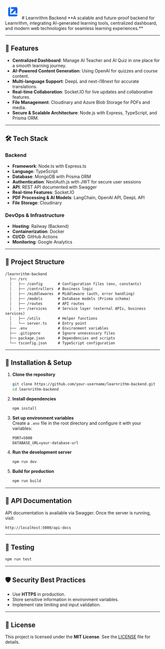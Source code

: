 <img src="./public/Learnrithm.png" alt="Learnrithm Logo" width="50" height="50">
# Learnrithm Backend  
**A scalable and future-proof backend for Learnrithm, integrating AI-generated learning tools, centralized dashboard, and modern web technologies for seamless learning experiences.**

---

## 🚀 Features  
- **Centralized Dashboard**: Manage AI Teacher and AI Quiz in one place for a smooth learning journey.  
- **AI-Powered Content Generation**: Using OpenAI for quizzes and course content.  
- **Multi-language Support**: DeepL and next-i18next for accurate translations.  
- **Real-time Collaboration**: Socket.IO for live updates and collaborative features.  
- **File Management**: Cloudinary and Azure Blob Storage for PDFs and media.  
- **Secure & Scalable Architecture**: Node.js with Express, TypeScript, and Prisma ORM.  

---

## 🛠️ Tech Stack  

### **Backend**  
- **Framework**: Node.ts with Express.ts
- **Language**: TypeScript  
- **Database**: MongoDB with Prisma ORM  
- **Authentication**: NextAuth.js with JWT for secure user sessions  
- **API**: REST API documented with Swagger  
- **Real-time Features**: Socket.IO  
- **PDF Processing & AI Models**: LangChain, OpenAI API, DeepL API  
- **File Storage**: Cloudinary

### **DevOps & Infrastructure**  
- **Hosting**: Railway (Backend)  
- **Containerization**: Docker  
- **CI/CD**: GitHub Actions  
- **Monitoring**: Google Analytics  

---

## 📂 Project Structure  

```
/learnrithm-backend
  ├── /src
  │   ├── /config       # Configuration files (env, constants)
  │   ├── /controllers  # Business logic
  │   ├── /middlewares  # Middleware (auth, error handling)
  │   ├── /models       # Database models (Prisma schema)
  │   ├── /routes       # API routes
  │   ├── /services     # Service layer (external APIs, business services)
  │   ├── /utils        # Helper functions
  │   └── server.ts     # Entry point
  ├── .env              # Environment variables
  ├── .gitignore        # Ignore unnecessary files
  ├── package.json      # Dependencies and scripts
  └── tsconfig.json     # TypeScript configuration
```

---

## 🔧 Installation & Setup  

1. **Clone the repository**  
   ```bash
   git clone https://github.com/your-username/learnrithm-backend.git
   cd learnrithm-backend
   ```

2. **Install dependencies**  
   ```bash
   npm install
   ```

3. **Set up environment variables**  
   Create a `.env` file in the root directory and configure it with your variables:  
   ```
   PORT=5000
   DATABASE_URL=your-database-url
   ```

4. **Run the development server**  
   ```bash
   npm run dev
   ```

5. **Build for production**  
   ```bash
   npm run build
   ```

---

## 📖 API Documentation  
API documentation is available via Swagger. Once the server is running, visit:  
```
http://localhost:5000/api-docs
```

---

## 🧪 Testing  
```bash
npm run test
```

---

## 🛡️ Security Best Practices  
- Use **HTTPS** in production.  
- Store sensitive information in environment variables.  
- Implement rate limiting and input validation.  

---

## 📄 License  
This project is licensed under the **MIT License**. See the [LICENSE](LICENSE) file for details.  